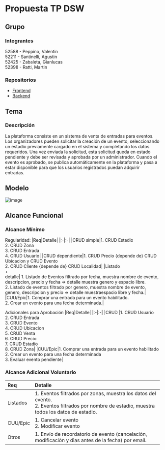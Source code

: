 # Propuesta TP DSW

## Grupo
### Integrantes
 52588 - Peppino, Valentin<br>
 52211 - Santinelli, Agustin<br>
 52425 - Zabaleta, Gianlucas<br>
 52398 - Ratti, Martin<br>

### Repositorios
* [Frontend](https://github.com/valenpeppi/FrontEnd-Venta-de-Entradas)
* [Backend](https://github.com/valenpeppi/BackEnd-Venta-de-Entradas)

## Tema
### Descripción
  La plataforma consiste en un sistema de venta de entradas para eventos. Los organizadores pueden solicitar la creación de un evento, seleccionando un estadio
    previamente cargado en el sistema y completando los datos requeridos. Una vez enviada la solicitud, esta solicitud queda en estado pendiente y debe ser revisada y aprobada por un administrador. Cuando el evento es aprobado, se publica automáticamente en la plataforma y pasa a estar disponible para que los usuarios registrados puedan adquirir entradas.

## Modelo    
![image](https://github.com/user-attachments/assets/3f1c2f8a-96d1-4c19-b137-ea4af53c3eaa)



## Alcance Funcional 

### Alcance Mínimo


Regularidad:
|Req|Detalle|
|:-|:-|
|CRUD simple|1. CRUD Estadio<br>2. CRUD Zona <br>3. CRUD Entrada <br>4. CRUD Usuario|
|CRUD dependiente|1. CRUD Precio {depende de} CRUD Ubicacion y CRUD Evento<br>2. CRUD Cliente {depende de} CRUD Localidad|
|Listado<br>+<br>detalle| 1. Listado de Eventos filtrado por fecha, muestra nombre de evento, descripcion, precio y fecha => detalle muestra genero y espacio libre.<br> 2. Listado de eventos filtrado por genero, muestra nombre de evento, genero, descripcion y precio => detalle muestraespacio libre y fecha.|
|CUU/Epic|1. Comprar una entrada para un evento habilitado.<br>2. Crear un evento para una fecha determinada.|


Adicionales para Aprobación
|Req|Detalle|
|:-|:-|
|CRUD |1. CRUD Usuario<br>2. CRUD Entrada<br>3. CRUD Evento<br>4. CRUD Ubicacion<br>5. CRUD Venta<br>6. CRUD Precio<br>7. CRUD Estadio<br>8. CRUD Zona|
|CUU/Epic|1. Comprar una entrada para un evento habilitado<br>2. Crear un evento para una fecha determinada<br>3. Evaluar evento pendiente|


### Alcance Adicional Voluntario


|Req|Detalle|
|:-|:-|
|Listados |1. Eventos filtrados por zonas, muestra los datos del evento. <br>2. Eventos filtrados por nombre de estadio, muestra todos los datos de estadio.|
|CUU/Epic|1. Cancelar evento<br>2. Modificar evento|
|Otros|1. Envío de recordatorio de evento (cancelaciòn, modificaciòn y dìas antes de la fecha) por email.|

